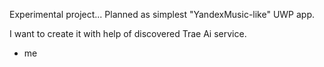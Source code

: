 Experimental project... Planned as simplest "YandexMusic-like" UWP app. 

I want to create it with help of discovered Trae Ai service.

- me 
